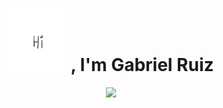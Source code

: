 <h1 align="center"> <img src="https://github.com/gabiru05/Gaby_Resource/blob/master/images/Gifs/Hi.gif" height="100px" width="100px">, I'm Gabriel Ruiz</h1>
<p align="center">
  <img src="https://readme-typing-svg.herokuapp.com?lines=Software+Engineering+Studentfront-end+Developer;Enthusiastic+software+developer;Student+Explorer&center=true&width=500&height=50">
</p>
